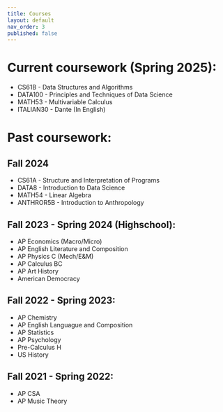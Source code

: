 ```yaml
---
title: Courses
layout: default
nav_order: 3
published: false
---
```


# Current coursework (Spring 2025): 

- CS61B - Data Structures and Algorithms <br>
- DATA100 - Principles and Techniques of Data Science 
- MATH53 - Multivariable Calculus
- ITALIAN30 - Dante (In English)

# Past coursework:
## Fall 2024 
- CS61A - Structure and Interpretation of Programs<br>
- DATA8 - Introduction to Data Science<br>
- MATH54 - Linear Algebra
- ANTHROR5B - Introduction to Anthropology

## Fall 2023 - Spring 2024 (Highschool):
- AP Economics (Macro/Micro)
- AP English Literature and Composition 
- AP Physics C (Mech/E&M) 
- AP Calculus BC 
- AP Art History 
- American Democracy

## Fall 2022 - Spring 2023: 
- AP Chemistry 
- AP English Languague and Composition 
- AP Statistics 
- AP Psychology 
- Pre-Calculus H 
- US History

## Fall 2021 - Spring 2022:
- AP CSA 
- AP Music Theory